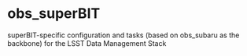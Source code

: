 # obs_superBIT

superBIT-specific configuration and tasks (based on obs_subaru as the backbone) for the LSST Data Management Stack

